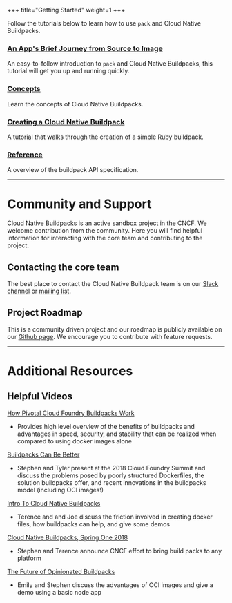 +++
title="Getting Started"
weight=1
+++

Follow the tutorials below to learn how to use `pack` and Cloud Native Buildpacks.

### [An App's Brief Journey from Source to Image](/docs/app-journey)

An easy-to-follow introduction to `pack` and Cloud Native Buildpacks, this tutorial will get you up and running quickly.

### [Concepts](/docs/concepts)

Learn the concepts of Cloud Native Buildpacks.

### [Creating a Cloud Native Buildpack](/docs/buildpack-author-guide/create-buildpack)

A tutorial that walks through the creation of a simple Ruby buildpack.

### [Reference](/docs/reference)

A overview of the buildpack API specification.

---

# Community and Support

Cloud Native Buildpacks is an active sandbox project in the CNCF. We welcome contribution from the community. Here you will find helpful information for interacting with the core team and contributing to the project.

## Contacting the core team

The best place to contact the Cloud Native Buildpack team is on our [Slack channel](https://slack.buildpacks.io/) or [mailing list](https://lists.cncf.io/g/cncf-buildpacks).

## Project Roadmap

This is a community driven project and our roadmap is publicly available on our [Github page](https://github.com/orgs/buildpacks/projects/1). We encourage you to contribute with feature requests.

---

# Additional Resources

## Helpful Videos

[How Pivotal Cloud Foundry Buildpacks Work](https://www.youtube.com/watch?v=1JKLiPBmlIc)

  - Provides high level overview of the benefits of buildpacks and advantages in speed, security, and stability that can be realized when compared to using docker images alone

[Buildpacks Can Be Better](https://www.youtube.com/watch?v=J6zn3WRqJko)

  - Stephen and Tyler present at the 2018 Cloud Foundry Summit and discuss the problems posed by poorly structured Dockerfiles, the solution buildpacks offer, and recent innovations in the buildpacks model (including OCI images!)

[Intro To Cloud Native Buildpacks](https://www.youtube.com/watch?v=t3C2nW0WTRo&feature=youtu.be)

  - Terence and and Joe discuss the friction involved in creating docker files, how buildpacks can help, and give some demos

[Cloud Native Buildpacks, Spring One 2018](https://www.youtube.com/watch?v=wU5n7Sv8JL8)

  - Stephen and Terence announce CNCF effort to bring build packs to any platform

[The Future of Opinionated Buildpacks](https://www.youtube.com/watch?v=spW9ZlJpobM)

  - Emily and Stephen discuss the advantages of OCI images and give a demo using a basic node app
